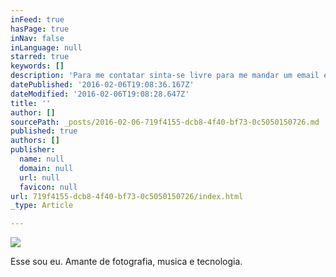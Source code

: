```yaml
---
inFeed: true
hasPage: true
inNav: false
inLanguage: null
starred: true
keywords: []
description: 'Para me contatar sinta-se livre para me mandar um email em: filipe@fisa.me'
datePublished: '2016-02-06T19:08:36.167Z'
dateModified: '2016-02-06T19:08:28.647Z'
title: ''
author: []
sourcePath: _posts/2016-02-06-719f4155-dcb8-4f40-bf73-0c5050150726.md
published: true
authors: []
publisher:
  name: null
  domain: null
  url: null
  favicon: null
url: 719f4155-dcb8-4f40-bf73-0c5050150726/index.html
_type: Article

---
```

![](https://s3-us-west-2.amazonaws.com/the-grid-img/p/543532103bba779a64287411eb6dbdf61ca1e9e5.png)

Esse sou eu. Amante de fotografia, musica e tecnologia.